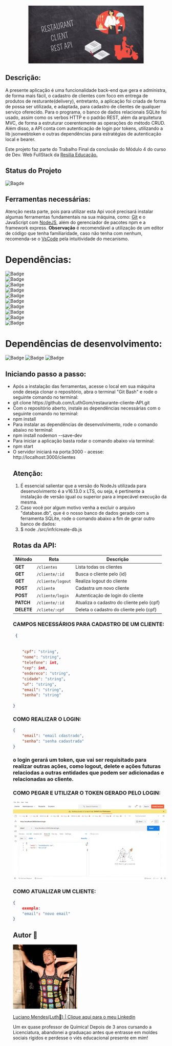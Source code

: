 <p align="center">
<img src="./midia/RESTAURANT REST API.gif" alt="Imagem de extensão GIF com o nome do projeto em fundo ilustrativo de quadro de giz e ilustrações de pedidos, motoboy e garçom/garçonete." width = 360px>
</p>

## Descrição:
<p>A presente aplicação é uma funcionalidade back-end que gera e administra, de forma mais fácil, o cadastro de clientes com foco em entrega de produtos de resturante(delivery), entretanto, a aplicação foi criada de forma de possa ser utilizada, e adaptada, para cadastro de clientes de qualquer serviço oferecido. Para o programa, o banco de dados relacionais SQLite foi usado, assim como os verbos HTTP e o padrão REST, além da arquitetura MVC, de forma a estruturar coerentemente as operações do método CRUD. Além disso, a API conta com autenticação de login por tokens, utilizando a lib jsonwebtoken e outras dependências para estratégias de autenticação local e bearer. 

Este projeto faz parte do Trabalho Final da conclusão do Módulo 4 do curso de Dev. Web FullStack da <a href="https://www.resilia.com.br">Resilia Educação.</a></p>


## Status do Projeto

![Bagde](https://img.shields.io/badge/Status%20do%20Projeto-Concluído-red)

## Ferramentas necessárias:

<p>Atenção nesta parte, pois para utilizar esta Api você precisará instalar algumas ferramentas fundamentais na sua máquina, como: <a href="https://www.gitkraken.com/download?utm_term=git&utm_campaign=1+%7C+1+GK+Git+GUI+-+Search&utm_source=adwords&utm_medium=ppc&hsa_acc=1130375851&hsa_cam=393455543&hsa_grp=23981425823&hsa_ad=550570964612&hsa_src=g&hsa_tgt=kwd-247385313&hsa_kw=git&hsa_mt=e&hsa_net=adwords&hsa_ver=3&gclid=Cj0KCQiA-qGNBhD3ARIsAO_o7ym_H2X6ZGqwCZJqFF5FFzq4fVkZ1h6JujQY4yk9UI5bf2cnWf-Ez-EaAstwEALw_wcB">Git</a> e o JavaScript com <a href="https://nodejs.org/en/download/">NodeJS</a>, além do gerenciador de pacotes npm e a framework express. 
<strong>Observação</strong> é recomendável a utilização de um editor de código que tenha familiaridade, caso não tenha com nenhum, recomenda-se o <a href="https://code.visualstudio.com/download">VsCode</a> pela intuitividade do mecanismo.

# Dependências:
![Badge](https://img.shields.io/badge/"bcrypt"-"%5E5.0.1"-red)<br>
![Badge](https://img.shields.io/badge/"cors"-"%5E2.8.5"-orange)<br>
![Badge](https://img.shields.io/badge/"dotenv"-"%5E16.0.0"-yellow)<br>
![Badge](https://img.shields.io/badge/"express"-"%5E4.17.1"-green)<br>
![Badge](https://img.shields.io/badge/"jsonwebtoken"-"%5E8.5.1"-blue)<br>
![Badge](https://img.shields.io/badge/"passport"-"%5E0.5.2"-purple)<br>
![Badge](https://img.shields.io/badge/"passportLocal"-"%5E1.0.0"-pink)<br>
![Badge](https://img.shields.io/badge/"passportHttpBearer"-"%5E1.0.1"-white)<br>
![Badge](https://img.shields.io/badge/"redis"-"%5E4.0.4"-black)<br>
![Badge](https://img.shields.io/badge/"sqlite3"-"%5E5.0.2"-roxy)<br>



# Dependências de desenvolvimento:
![Badge](https://img.shields.io/badge/"jest"-"%5E27.4.7"-white)
![Badge](https://img.shields.io/badge/"nodemon"-"%5E2.0.15"-black)
![Badge](https://img.shields.io/badge/"supertest"-"%5E6.2.2"-white)


</p>

## Iniciando passo a passo:


<p>

<ul> 
<li>Após a instalação das ferramentas, acesse o local em sua máquina onde deseja clonar o repositório, abra o terminal "Git Bash"
e rode o seguinte comando no terminal:</li>
<li> git clone https://github.com/LuthGom/restaurante-cliente-API.git </li>
<li>Com o repositório aberto, instale as dependências necessárias com o seguinte comando no terminal:</li>
<li> npm install </li>
<li>Para instalar as dependências de desenvolvimento, rode o comando abaixo no terminal:</li>
<li> npm install nodemon --save-dev</li>
<li>Para iniciar a aplicação basta rodar o comando abaixo via terminal:</li>
<li> npm start</li>
<li> O servidor iniciará na porta:3000 - acesse: http://localhost:3000/clientes</li>


## Atenção:
<p>
<ol>
 <li>É essencial salientar que a versão do NodeJs utilizada para desenvolvimento é a v16.13.0 x LTS, ou seja, é pertinente a instalação de versão igual ou superior para a impecável execução da mesma.</li>

 <li>Caso você por algum motivo venha a excluir o arquivo "database.db", que é o nosso banco de dados gerado com a ferramenta SQLite, rode o comando abaixo a fim de gerar outro banco de dados:</li>
 <li>$ node ./src/infr/create-db.js</li>
 </ol>
</p>

## Rotas da API:


| Método | Rota | Descrição |
| ------ | ---- | --------- |
| **GET** | `/clientes` | Lista todas os clientes |
| **GET** | `/cliente/:id` | Busca o cliente pelo {id} |
| **GET** | `/cliente/logout` | Realiza logout do cliente |
| **POST** | `/cliente` | Cadastra um novo cliente  |
| **POST** | `/cliente/login` | Autenticação de login do cliente  |
| **PATCH** | `/cliente/:id` | Atualiza o cadastro do cliente pelo {cpf} |
| **DELETE** | `/cliete/:cpf` | Deleta o cadastro do cliente pelo {cpf} |
</p>


### CAMPOS NECESSÁRIOS PARA CADASTRO DE UM CLIENTE:
 
```json 
 {

   
    "cpf": "string",
    "nome": "string",
    "telefone": int,
    "cep": int,
    "endereco": "string",
    "cidade": "string",
    "uf": "string",
    "email": "string",
    "senha": "string"

}
```


### COMO REALIZAR O LOGIN:

```json
{
    "email": "email cdastrado",
    "senha": "senha cadastrada"
}
```
### o login gerará um token, que vai ser requisitado para realizar outras ações, como logout, delete e ações futuras relaciodas a outras entidades que podem ser adicionadas e relacionadas ao cliente.

### COMO PEGAR E UTILIZAR O TOKEN GERADO PELO LOGIN:

<img src="./midia/ilustracao-login.gif" />

### COMO ATUALIZAR UM CLIENTE:

```json
{
    exemplo:
    "email": "novo email"
}
```


## Autor 🌈

<img src="./midia/luth.jpeg" alt="Foto do autor, Luciano Mendes pardo, de cabelos chacheados e está de olhos fechados enconstado numa porta. Luciano está utilizando uma regata de crochê, baseada em granny squares, nas cores pretas, verde, roxo, azul, laranja, cinza e amarelo" width = 200px heigth= 200px>

<a href="https://www.linkedin.com/in/dev-luciano-mendes/">Luciano Mendes(Luth🌈) | Clique aqui para o meu Linkedin<a/>
<p>Um ex quase professor de Química!
Depois de 3 anos cursando a Licenciatura, abandonei a graduaçao antes que entrasse em moldes sociais rígidos
e perdesse o viés educacional presente em mim!</p>

